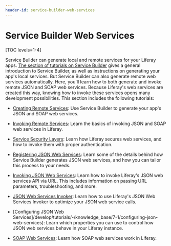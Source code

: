 ```yaml
---
header-id: service-builder-web-services
---
```


# Service Builder Web Services

[TOC levels=1-4]

Service Builder can generate local and remote services for your 
Liferay apps. 
[The section of tutorials on Service Builder](/docs/7-1/tutorials/-/knowledge_base/t/what-is-service-builder) 
gives a general introduction to Service Builder, as well as instructions on
generating your app's local services. But Service Builder can also generate
remote web services automatically. Here, you'll learn how to both generate and
invoke remote JSON and SOAP web services. Because Liferay's web services are
created this way, knowing how to invoke these services opens many development
possibilities. This section includes the following tutorials:

- [Creating Remote Services](/docs/7-1/tutorials/-/knowledge_base/t/creating-remote-services): 
  Use Service Builder to generate your app's JSON and SOAP web services.

- [Invoking Remote Services](/docs/7-1/tutorials/-/knowledge_base/t/invoking-remote-services): 
  Learn the basics of invoking JSON and SOAP web services in Liferay.

- [Service Security Layers](/docs/7-1/tutorials/-/knowledge_base/t/service-security-layers):
  Learn how Liferay secures web services, and how to invoke them with proper 
  authentication.

- [Registering JSON Web Services](/docs/7-1/tutorials/-/knowledge_base/t/registering-json-web-services):
  Learn some of the details behind how Service Builder generates JSON web 
  services, and how you can tailor this process to your needs. 

- [Invoking JSON Web Services](/docs/7-1/tutorials/-/knowledge_base/t/invoking-json-web-services):
  Learn how to invoke Liferay's JSON web services API via URL. This includes 
  information on passing URL parameters, troubleshooting, and more. 

- [JSON Web Services Invoker](/docs/7-1/tutorials/-/knowledge_base/t/json-web-services-invoker): 
  Learn how to use Liferay's JSON Web Services Invoker to optimize your JSON web 
  service calls. 

- [Configuring JSON Web Services]/develop/tutorials/-/knowledge_base/7-1/configuring-json-web-services):
  Learn which properties you can use to control how JSON web services behave in 
  your Liferay instance. 

- [SOAP Web Services](/docs/7-1/tutorials/-/knowledge_base/t/soap-web-services):
  Learn how SOAP web services work in Liferay. 

